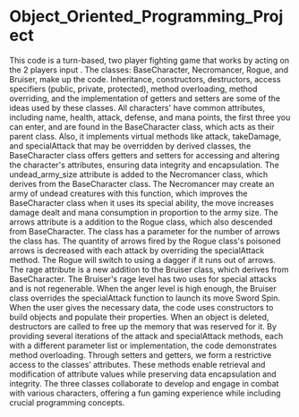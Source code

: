 # Object_Oriented_Programming_Project
This code is a turn-based, two player fighting game that works by acting on the 2 players input . The classes: BaseCharacter, Necromancer, Rogue, and Bruiser, make up the code. Inheritance, constructors, destructors, access specifiers (public, private, protected), method overloading, method overriding, and the implementation of getters and setters are some of the ideas used by these classes.
	All characters' have common attributes, including name, health, attack, defense, and mana points, the first three you can enter, and are found in the BaseCharacter class, which acts as their parent class. Also, it implements virtual methods like attack, takeDamage, and specialAttack that may be overridden by derived classes, the BaseCharacter class offers getters and setters for accessing and altering the character's attributes, ensuring data integrity and encapsulation.
	The undead_army_size attribute is added to the Necromancer class, which derives from the BaseCharacter class. The Necromancer may create an army of undead creatures with this function, which improves the BaseCharacter class when it uses its special ability, the move increases damage dealt and mana consumption in proportion to the army size. 
	The arrows attribute is a addition to the Rogue class, which also descended from BaseCharacter. The class has a parameter for the number of arrows the class has. The quantity of arrows fired by the Rogue class's poisoned arrows is decreased with each attack by overriding the specialAttack method. The Rogue will switch to using a dagger if it runs out of arrows.
	The rage attribute is a new addition to the Bruiser class, which derives from BaseCharacter. The Bruiser's rage level has two uses for special attacks and is not regenerable. When the anger level is high enough, the Bruiser class overrides the specialAttack function to launch its move Sword Spin.
	When the user gives the necessary data, the code uses constructors to build objects and populate their properties. When an object is deleted, destructors are called to free up the memory that was reserved for it. By providing several iterations of the attack and specialAttack methods, each with a different parameter list or implementation, the code demonstrates method overloading.
	Through setters and getters, we form a restrictive access to the 
classes’ attributes. These methods enable retrieval and modification of attribute values while preserving data encapsulation and integrity. The three classes collaborate to develop and engage in combat with various characters, offering a fun gaming experience while including crucial programming concepts.
